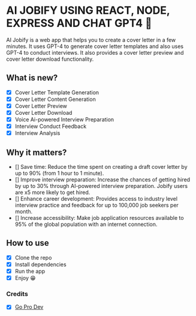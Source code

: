 # AI JOBIFY USING REACT, NODE, EXPRESS AND CHAT GPT4 🚀

<!-- breif description of the app -->
AI Jobify is a web app that helps you to create a cover letter in a few minutes. It uses GPT-4 to generate cover letter templates and also uses GPT-4 to conduct interviews. It also provides a cover letter preview and cover letter download functionality.

## What is new?
<!-- give app functions based on description -->
- [x] Cover Letter Template Generation
- [x] Cover Letter Content Generation
- [x] Cover Letter Preview
- [x] Cover Letter Download
- [x] Voice Ai-powered Interview Preparation
- [x] Interview Conduct Feedback
- [x] Interview Analysis

## Why it matters?

- [] Save time: Reduce the time spent on creating a draft cover letter by up to 90% (from 1 hour to 1 minute).
- [] Improve interview preparation: Increase the chances of getting hired by up to 30% through AI-powered interview preparation. Jobify users are x5 more likely to get hired.
- [] Enhance career development: Provides access to industry level interview practice and feedback for up to 100,000 job seekers per month.
- [] Increase accessibility: Make job application resources available to 95% of the global population with an internet connection.

## How to use
<!-- give steps to use the app -->
- [x] Clone the repo
- [x] Install dependencies
- [x] Run the app
- [x] Enjoy 😁

### Credits
<!-- give credits to contributors -->
- [x] [Go Pro Dev](https://github.com/goforprodev)
